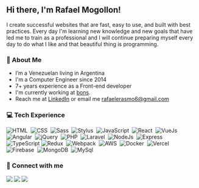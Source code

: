 ## Hi there, I'm Rafael Mogollon!

I create successful websites that are fast, easy to use, and built with best practices.
Every day I'm learning new knowledge and new goals that have led me to train as a professional and I will continue preparing myself every day to do what I like and that beautiful thing is programming.

### 👋 About Me

- I’m a Venezuelan living in Argentina
- I'm a Computer Engineer since 2014
- 7+ years experience as a Front-end developer
- I'm currently working at [bons](https://www.bons.io/).
- Reach me at [LinkedIn](https://www.linkedin.com/in/rafaelerasmo7/) or email me rafaelerasmo6@gmail.com

### 💻 Tech Experience

![HTML](https://img.shields.io/badge/html5%20-%23E34F26.svg?&style=for-the-badge&logo=html5&logoColor=white)&nbsp;
![CSS](https://img.shields.io/badge/css3%20-%231572B6.svg?&style=for-the-badge&logo=css3&logoColor=white)&nbsp;
![Sass](https://img.shields.io/badge/SASS%20-hotpink.svg?&style=for-the-badge&logo=SASS&logoColor=white)&nbsp;
![Stylus](https://img.shields.io/badge/stylus%20-hotpink.svg?&style=for-the-badge&logo=stylus&logoColor=white)&nbsp;
![JavaScript](https://img.shields.io/badge/javascript%20-%23323330.svg?&style=for-the-badge&logo=javascript&logoColor=%23F7DF1E)&nbsp;
![React](https://img.shields.io/badge/react%20-%2320232a.svg?&style=for-the-badge&logo=react&logoColor=%2361DAFB)&nbsp;
![VueJs](https://img.shields.io/badge/vuejs%20-%2335495e.svg?&style=for-the-badge&logo=vue.js&logoColor=%234FC08D)&nbsp;
![Angular](https://img.shields.io/badge/angular%20-%23DD0031.svg?&style=for-the-badge&logo=angular&logoColor=white)&nbsp;
![jQuery](https://img.shields.io/badge/jquery%20-%230769AD.svg?&style=for-the-badge&logo=jquery&logoColor=white)&nbsp;
![PHP](https://img.shields.io/badge/php-%23777BB4.svg?&style=for-the-badge&logo=php&logoColor=white)&nbsp;
![Laravel](https://img.shields.io/badge/laravel%20-%23FF2D20.svg?&style=for-the-badge&logo=laravel&logoColor=white)&nbsp;
![NodeJs](https://img.shields.io/badge/node.js%20-%2343853D.svg?&style=for-the-badge&logo=node.js&logoColor=white)&nbsp;
![Express](https://img.shields.io/badge/express.js%20-%23404d59.svg?&style=for-the-badge)&nbsp;
![TypeScript](https://img.shields.io/badge/typescript%20-%23007ACC.svg?&style=for-the-badge&logo=typescript&logoColor=white)
![Redux](https://img.shields.io/badge/redux%20-%23593d88.svg?&style=for-the-badge&logo=redux&logoColor=white)&nbsp;
![Webpack](https://img.shields.io/badge/webpack%20-%238DD6F9.svg?&style=for-the-badge&logo=webpack&logoColor=black)&nbsp;
![AWS](https://img.shields.io/badge/AWS%20-%23FF9900.svg?&style=for-the-badge&logo=amazon-aws&logoColor=white)&nbsp;
![Docker](https://img.shields.io/badge/docker%20-%230db7ed.svg?&style=for-the-badge&logo=docker&logoColor=white)&nbsp;
![Vercel](https://img.shields.io/badge/vercel%20-%23000000.svg?&style=for-the-badge&logo=vercel&logoColor=white)&nbsp;
![Firebase](https://img.shields.io/badge/firebase%20-%23039BE5.svg?&style=for-the-badge&logo=firebase)&nbsp;
![MongoDB](https://img.shields.io/badge/MongoDB-%234ea94b.svg?&style=for-the-badge&logo=mongodb&logoColor=white)&nbsp;
![MySql](https://img.shields.io/badge/mysql-%2300f.svg?&style=for-the-badge&logo=mysql&logoColor=white)&nbsp;

### 🤝 Connect with me

<a href="https://www.instagram.com/rafael_erasmo7/"><img src="https://img.shields.io/badge/instagram%20-%23E4405F.svg?&style=for-the-badge&logo=Instagram&logoColor=white"/></a>
<a href="https://www.linkedin.com/in/rafaelerasmo7/"><img src="https://img.shields.io/badge/linkedin%20-%230077B5.svg?&style=for-the-badge&logo=linkedin&logoColor=white"/></a>
<a href="https://twitter.com/rafael_erasmo7"><img src="https://img.shields.io/badge/twitter%20-%231DA1F2.svg?&style=for-the-badge&logo=Twitter&logoColor=white"/></a>
